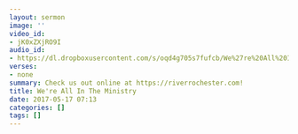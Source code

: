 ```yaml
---
layout: sermon
image: ''
video_id:
- jK0xZXjRO9I
audio_id:
- https://dl.dropboxusercontent.com/s/oqd4g705s7fufcb/We%27re%20All%20In%20The%20Ministry.mp3?dl=0
verses:
- none
summary: Check us out online at https://riverrochester.com!
title: We're All In The Ministry
date: 2017-05-17 07:13
categories: []
tags: []
---
```

